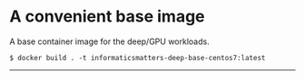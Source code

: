 # A convenient base image
A base container image for the deep/GPU workloads.

    $ docker build . -t informaticsmatters-deep-base-centos7:latest
    
---
